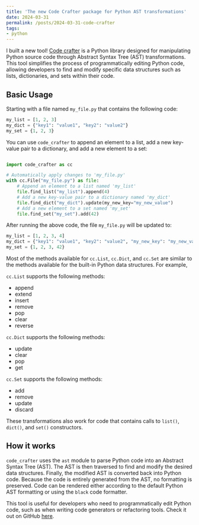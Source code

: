 ```yaml
---
title: 'The new Code Crafter package for Python AST transformations'
date: 2024-03-31
permalink: /posts/2024-03-31-code-crafter
tags:
- python
---
```


I built a new tool! [Code crafter](https://github.com/bendichter/code-crafter) is a Python library designed for manipulating Python source code through Abstract Syntax Tree (AST) transformations. This tool simplifies the process of programmatically editing Python code, allowing developers to find and modify specific data structures such as lists, dictionaries, and sets within their code.

## Basic Usage

Starting with a file named `my_file.py` that contains the following code:

```python
my_list = [1, 2, 3]
my_dict = {"key1": "value1", "key2": "value2"}
my_set = {1, 2, 3}
```

You can use `code_crafter` to append an element to a list, add a new key-value pair to a dictionary, and add a new element to a set:

```python

import code_crafter as cc

# Automatically apply changes to 'my_file.py'
with cc.File("my_file.py") as file:
    # Append an element to a list named 'my_list'
    file.find_list("my_list").append(4)
    # Add a new key-value pair to a dictionary named 'my_dict'
    file.find_dict("my_dict").update(my_new_key="my_new_value")
    # Add a new element to a set named 'my_set'
    file.find_set("my_set").add(42)
```

After running the above code, the file `my_file.py` will be updated to:

```python
my_list = [1, 2, 3, 4]
my_dict = {"key1": "value1", "key2": "value2", "my_new_key": "my_new_value"}
my_set = {1, 2, 3, 42}
```

Most of the methods available for `cc.List`, `cc.Dict`, and `cc.Set` are similar to the methods available for the built-in Python data structures. For example,

`cc.List` supports the following methods:
* append
* extend
* insert
* remove
* pop
* clear
* reverse

`cc.Dict` supports the following methods:
* update
* clear
* pop
* get

`cc.Set` supports the following methods:
* add
* remove
* update
* discard

These transformations also work for code that contains calls to `list()`, `dict()`, and `set()` constructors.


## How it works
`code_crafter` uses the `ast` module to parse Python code into an Abstract Syntax Tree (AST). The AST is then traversed to find and modify the desired data structures. Finally, the modified AST is converted back into Python code. Because the code is entirely generated from the AST, no formatting is preserved. Code can be rendered either according to the default Python AST formatting or using the `black` code formatter.

This tool is useful for developers who need to programmatically edit Python code, such as when writing code generators or refactoring tools. Check it out on GitHub [here](https://github.com/bendichter/code-crafter).


